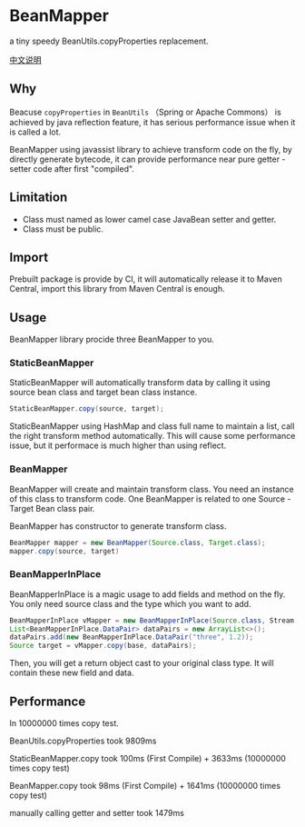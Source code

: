 # BeanMapper
a tiny speedy BeanUtils.copyProperties replacement.

[中文说明](README.zh.md)

## Why
Beacuse `copyProperties` in `BeanUtils` （Spring or Apache Commons） is achieved by java reflection feature, it has serious performance issue when it is called a lot.

BeanMapper using javassist library to achieve transform code on the fly, by directly generate bytecode, it can provide performance near pure getter - setter code after first "compiled".

## Limitation
 * Class must named as lower camel case JavaBean setter and getter.
 * Class must be public.

## Import
Prebuilt package is provide by CI, it will automatically release it to Maven Central, import this library from Maven Central is enough.

## Usage
BeanMapper library procide three BeanMapper to you.

### StaticBeanMapper
StaticBeanMapper will automatically transform data by calling it using source bean class and target bean class instance.

```java
StaticBeanMapper.copy(source, target);
```

StaticBeanMapper using HashMap and class full name to maintain a list, call the right transform method automatically. This will cause some performance issue, but it performace is much higher than using reflect.

### BeanMapper
BeanMapper will create and maintain transform class. You need an instance of this class to transform code. One BeanMapper is related to one Source - Target Bean class pair.

BeanMapper has constructor to generate transform class.
```java
BeanMapper mapper = new BeanMapper(Source.class, Target.class);
mapper.copy(source, target)
```

### BeanMapperInPlace
BeanMapperInPlace is a magic usage to add fields and method on the fly. You only need source class and the type which you want to add.
```java
BeanMapperInPlace vMapper = new BeanMapperInPlace(Source.class, Stream.of(new BeanMapperInPlace.TypePair("three", double.class)).collect(Collectors.toList()));
List<BeanMapperInPlace.DataPair> dataPairs = new ArrayList<>();
dataPairs.add(new BeanMapperInPlace.DataPair("three", 1.2));
Source target = vMapper.copy(base, dataPairs);
```
Then, you will get a return object cast to your original class type. It will contain these new field and data.

## Performance
In 10000000 times copy test.

BeanUtils.copyProperties took 9809ms

StaticBeanMapper.copy took 100ms (First Compile) + 3633ms (10000000 times copy test)

BeanMapper.copy took 98ms (First Compile) + 1641ms (10000000 times copy test)

manually calling getter and setter took 1479ms